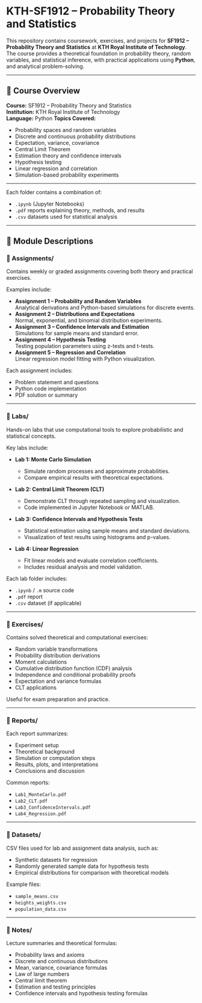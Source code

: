 # KTH-SF1912 – Probability Theory and Statistics

This repository contains coursework, exercises, and projects for **SF1912 – Probability Theory and Statistics** at **KTH Royal Institute of Technology**.  
The course provides a theoretical foundation in probability theory, random variables, and statistical inference, with practical applications using **Python**, and analytical problem-solving.

---

## 📘 Course Overview

**Course:** SF1912 – Probability Theory and Statistics  
**Institution:** KTH Royal Institute of Technology  
**Language:** Python 
**Topics Covered:**
- Probability spaces and random variables  
- Discrete and continuous probability distributions  
- Expectation, variance, covariance  
- Central Limit Theorem  
- Estimation theory and confidence intervals  
- Hypothesis testing  
- Linear regression and correlation  
- Simulation-based probability experiments  

---


Each folder contains a combination of:
- `.ipynb` (Jupyter Notebooks)
- `.pdf` reports explaining theory, methods, and results  
- `.csv` datasets used for statistical analysis  

---

## 🧩 Module Descriptions

### 🔹 Assignments/
Contains weekly or graded assignments covering both theory and practical exercises.

Examples include:
- **Assignment 1 – Probability and Random Variables**  
  Analytical derivations and Python-based simulations for discrete events.  
- **Assignment 2 – Distributions and Expectations**  
  Normal, exponential, and binomial distribution experiments.  
- **Assignment 3 – Confidence Intervals and Estimation**  
  Simulations for sample means and standard error.  
- **Assignment 4 – Hypothesis Testing**  
  Testing population parameters using z-tests and t-tests.  
- **Assignment 5 – Regression and Correlation**  
  Linear regression model fitting with Python visualization.

Each assignment includes:
- Problem statement and questions  
- Python code implementation  
- PDF solution or summary  

---

### 🔹 Labs/
Hands-on labs that use computational tools to explore probabilistic and statistical concepts.

Key labs include:
- **Lab 1: Monte Carlo Simulation**  
  - Simulate random processes and approximate probabilities.  
  - Compare empirical results with theoretical expectations.  

- **Lab 2: Central Limit Theorem (CLT)**  
  - Demonstrate CLT through repeated sampling and visualization.  
  - Code implemented in Jupyter Notebook or MATLAB.  

- **Lab 3: Confidence Intervals and Hypothesis Tests**  
  - Statistical estimation using sample means and standard deviations.  
  - Visualization of test results using histograms and p-values.  

- **Lab 4: Linear Regression**  
  - Fit linear models and evaluate correlation coefficients.  
  - Includes residual analysis and model validation.  

Each lab folder includes:
- `.ipynb` / `.m` source code  
- `.pdf` report  
- `.csv` dataset (if applicable)

---

### 🔹 Exercises/
Contains solved theoretical and computational exercises:
- Random variable transformations  
- Probability distribution derivations  
- Moment calculations  
- Cumulative distribution function (CDF) analysis  
- Independence and conditional probability proofs  
- Expectation and variance formulas  
- CLT applications  

Useful for exam preparation and practice.

---

### 🔹 Reports/
Each report summarizes:
- Experiment setup  
- Theoretical background  
- Simulation or computation steps  
- Results, plots, and interpretations  
- Conclusions and discussion  

Common reports:
- `Lab1_MonteCarlo.pdf`  
- `Lab2_CLT.pdf`  
- `Lab3_ConfidenceIntervals.pdf`  
- `Lab4_Regression.pdf`

---

### 🔹 Datasets/
CSV files used for lab and assignment data analysis, such as:
- Synthetic datasets for regression
- Randomly generated sample data for hypothesis tests
- Empirical distributions for comparison with theoretical models

Example files:
- `sample_means.csv`
- `heights_weights.csv`
- `population_data.csv`

---

### 🔹 Notes/
Lecture summaries and theoretical formulas:
- Probability laws and axioms  
- Discrete and continuous distributions  
- Mean, variance, covariance formulas  
- Law of large numbers  
- Central limit theorem  
- Estimation and testing principles  
- Confidence intervals and hypothesis testing formulas  
